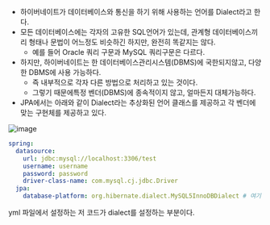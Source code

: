 
- 하이버네이트가 데이터베이스와 통신을 하기 위해 사용하는 언어를 Dialect라고 한다.
- 모든 데이터베이스에는 각자의 고유한 SQL언어가 있는데, 관계형 데이터베이스끼리 형태나 문법이 어느정도 비슷하긴 하지만, 완전히 똑같지는 않다.
    - 예를 들어 Oracle 쿼리 구문과 MySQL 쿼리구문은 다르다.
- 하지만, 하이버네이트는 한 데이터베이스관리시스템(DBMS)에 국한되지않고, 다양한 DBMS에 사용 가능하다.
    - 즉 내부적으로 각자 다른 방법으로 처리하고 있는 것이다.
    - 그렇기 때문에특정 벤더(DBMS)에 종속적이지 않고, 얼마든지 대체가능하다.
- JPA에서는 아래와 같이 Dialect라는 추상화된 언어 클래스를 제공하고 각 벤더에 맞는 구현체를 제공하고 있다.

![image](https://user-images.githubusercontent.com/81006587/209959785-be3c3467-c9bb-4bb2-ba94-c4a2005cd86d.png)

```yml
spring:
  datasource:
    url: jdbc:mysql://localhost:3306/test
    username: username
    password: password
    driver-class-name: com.mysql.cj.jdbc.Driver
  jpa:
    database-platform: org.hibernate.dialect.MySQL5InnoDBDialect # 여기
```

yml 파일에서 설정하는 저 코드가 dialect를 설정하는 부분이다.